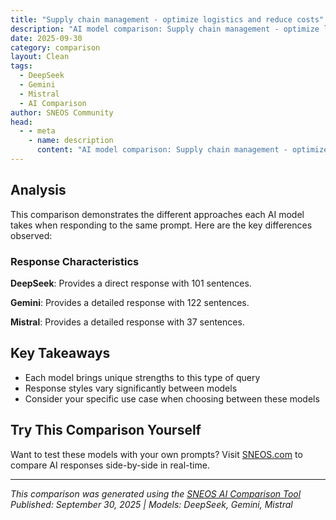 ```yaml
---
title: "Supply chain management - optimize logistics and reduce costs"
description: "AI model comparison: Supply chain management - optimize logistics and reduce costs..."
date: 2025-09-30
category: comparison
layout: Clean
tags:
  - DeepSeek
  - Gemini
  - Mistral
  - AI Comparison
author: SNEOS Community
head:
  - - meta
    - name: description
      content: "AI model comparison: Supply chain management - optimize logistics and reduce costs..."
---
```


<ChatComparison
  title="Supply chain management - optimize logistics and reduce costs"
  prompt="Supply chain management - optimize logistics and reduce costs"
  :responses='{"DeepSeek": "Of course. This is a core objective of modern supply chain management. Here is a comprehensive guide to optimizing logistics and reducing costs, broken down into a strategic framework.\n\n### The Core Principle: Balance Efficiency, Cost, and Service\n\nThe goal is not just to cut costs, but to create a lean, agile, and resilient supply chain that delivers the right product, at the right time, at the right place, for the lowest possible total cost.\n\n---\n\n### A Strategic Framework for Optimization\n\nWe can break down the approach into four key pillars: **Strategy \u0026 Network Design, Transportation, Inventory, and Technology \u0026 Data.**\n\n#### Pillar 1: Strategy \u0026 Network Design (The Foundation)\n\nThis is about making high-level decisions that set the stage for all other optimizations.\n\n1. **Network Modeling \u0026 Optimization:**\n * **What it is:** Using software to model your entire supply chain network (suppliers, factories, warehouses, customers).\n * **How it reduces cost:** Helps answer critical questions: How many warehouses do we need? Where should they be located? What should each one store? This can lead to consolidation of facilities, reducing fixed and overhead costs.\n * **Benefit:** Reduces transportation miles, lowers warehousing costs, and improves service levels by positioning inventory closer to key demand centers.\n\n2. **Sourcing \u0026 Procurement Strategy:**\n * **What it is:** Strategically selecting suppliers and negotiating contracts.\n * **How it reduces cost:** Consider total cost of ownership (TCO), not just unit price. This includes freight costs, quality, reliability, and payment terms. Nearshoring or diversifying suppliers can mitigate risk and reduce lead times.\n * **Benefit:** Lower material costs, reduced risk of disruption, and more predictable lead times.\n\n3. **Lean Principles \u0026 Waste Elimination:**\n * **What it is:** Applying Toyota\u0027s famous principles to identify and eliminate the \u00228 Wastes\u0022 (Defects, Overproduction, Waiting, Non-utilized talent, Transportation, Inventory, Motion, Extra-processing).\n * **How it reduces cost:** Streamlines processes in warehouses (e.g., better layout to reduce \u0022motion\u0022) and reduces excess inventory (\u0022inventory\u0022 waste).\n * **Benefit:** Creates a smoother, faster, and cheaper operational flow.\n\n#### Pillar 2: Transportation Optimization (The Moving Parts)\n\nTransportation is often the largest logistics cost center.\n\n1. **Mode \u0026 Carrier Selection:**\n * **What it is:** Choosing the right mix of transportation (air, sea, rail, truckload, LTL, parcel).\n * **How it reduces cost:** Use slower, cheaper modes (sea, rail) for non-urgent goods and reserve air for high-priority items. Consolidate LTL (Less-Than-Truckload) shipments into FTL (Full-Truckload) where possible.\n * **Benefit:** Significant reduction in freight spend.\n\n2. **Route \u0026 Load Optimization:**\n * **What it is:** Using software to plan the most efficient delivery routes and maximize cube utilization (how full the truck/container is).\n * **How it reduces cost:** Minimizes fuel consumption, reduces driver hours, and increases the number of deliveries per trip.\n * **Benefit:** Lower fuel costs, lower labor costs, and reduced carbon footprint.\n\n3. **Consolidation \u0026 Pool Distribution:**\n * **What it is:** Combining smaller shipments from multiple suppliers or for multiple customers into a single, larger shipment.\n * **How it reduces cost:** Achieves economies of scale. Instead of paying high LTL or parcel rates for many small shipments, you pay a lower rate for one large one, then break it down regionally.\n * **Benefit:** Drastically reduces per-unit freight costs.\n\n4. **Freight Audit \u0026 Payment:**\n * **What it is:** Automating the process of auditing freight bills against contracts and paying carriers.\n * **How it reduces cost:** Catches overcharges and billing errors (which are common). Provides data for better future negotiations.\n * **Benefit:** Recovers lost money and provides accurate spend data.\n\n#### Pillar 3: Inventory Management (The Balancing Act)\n\nHolding inventory ties up capital and incurs costs (storage, insurance, obsolescence).\n\n1. **Demand Forecasting \u0026 Planning:**\n * **What it is:** Using historical data, market intelligence, and predictive analytics to forecast future demand more accurately.\n * **How it reduces cost:** Prevents both overstocking (which ties up cash and risks obsolescence) and understocking (which leads to stockouts and lost sales).\n * **Benefit:** Optimizes inventory levels, freeing up working capital.\n\n2. **ABC Analysis:**\n * **What it is:** Classifying inventory into three categories:\n * **A-Items:** High-value, low-quantity (tight control, accurate forecasts).\n * **B-Items:** Moderate value and quantity.\n * **C-Items:** Low-value, high-quantity (simple, low-cost controls).\n * **How it reduces cost:** Allows you to focus management time and resources on the items that have the biggest impact on your cash flow.\n * **Benefit:** More efficient use of capital and warehouse space.\n\n3. **Safety Stock Optimization:**\n * **What it is:** Calculating the *minimum* amount of extra stock needed to buffer against variability in demand and supply lead times.\n * **How it reduces cost:** Prevents you from holding excessive \u0022just-in-case\u0022 inventory. A scientific approach is better than a gut feeling.\n * **Benefit:** Reduces carrying costs while still maintaining high service levels.\n\n#### Pillar 4: Technology \u0026 Data (The Nervous System)\n\nYou cannot optimize what you cannot measure.\n\n1. **Transportation Management System (TMS):**\n * **What it does:** A platform that automates and optimizes the entire shipping process: procurement, planning, execution, and settlement.\n * **Cost Impact:** Delivers savings in nearly every transportation category (mode selection, routing, carrier procurement).\n\n2. **Warehouse Management System (WMS):**\n * **What it does:** Optimizes warehouse operations\u2014receiving, put-away, picking, packing, and shipping.\n * **Cost Impact:** Reduces labor costs, improves inventory accuracy, and increases space utilization.\n\n3. **Inventory Management Software:**\n * **What it does:** Provides real-time visibility into stock levels across all locations and automates reordering processes.\n * **Cost Impact:** Directly enables the inventory optimization strategies mentioned above.\n\n4. **Data Analytics \u0026 KPIs:**\n * **What it does:** Tracking key performance indicators (KPIs) to measure success and identify areas for improvement.\n * **Essential KPIs:** On-Time In-Full (OTIF), Perfect Order Rate, Days Sales of Inventory (DSI), Warehouse Cost as a % of Sales, Freight Cost per Unit.\n * **Cost Impact:** Data-driven decision-making prevents wasted spending on ineffective strategies.\n\n### A Practical 5-Step Action Plan\n\n1. **Assess \u0026 Benchmark:** Map your current end-to-end supply chain. Gather data on costs, lead times, and service levels. Compare your KPIs to industry benchmarks.\n2. **Identify Quick Wins:** Look for low-hanging fruit like consolidating LTL shipments, renegotiating a key carrier contract, or implementing an ABC analysis.\n3. **Invest in Core Technology:** Prioritize the implementation of a TMS or WMS. The ROI is often very clear and rapid.\n4. **Build Cross-Functional Collaboration:** Break down silos. Ensure your logistics, procurement, sales, and finance teams are aligned on the same goals (e.g., sales shouldn\u0027t promise unrealistic delivery times that drive up logistics costs).\n5. **Embrace Continuous Improvement:** Optimization is not a one-time project. Regularly review your processes, KPIs, and strategy to adapt to changing markets.\n\n### The Modern Imperative: Resilience and Sustainability\n\nToday, optimization must also consider:\n\n* **Resilience:** The cheapest option is not always the best if it\u0027s highly vulnerable to disruption (e.g., a single supplier in a risky region). Building redundancy and flexibility may have a higher upfront cost but saves millions during a crisis.\n* **Sustainability:** Green logistics (e.g., route optimization, electric vehicles, sustainable packaging) are no longer just \u0022nice-to-have.\u0022 They reduce environmental impact *and* often lead to significant cost savings through efficiency gains.\n\nBy systematically addressing these areas, you can transform your logistics from a cost center into a strategic competitive advantage.", "Gemini": "Okay, let\u0027s break down how to optimize logistics and reduce costs in supply chain management. This is a vast topic, so I\u0027ll provide a structured overview with actionable strategies.\n\n**I. Understanding the Scope**\n\n* **What is Supply Chain Management (SCM)?** It\u0027s the management of the flow of goods and services. It includes all processes that transform raw materials into final products, and it involves the active streamlining of a business\u0027s supply-side activities to maximize customer value and gain a competitive advantage in the marketplace.\n\n* **Key Components of a Supply Chain:**\n * **Planning:** Demand forecasting, capacity planning, inventory management.\n * **Sourcing:** Identifying and selecting suppliers, negotiating contracts, managing supplier relationships.\n * **Making:** Production scheduling, manufacturing operations, quality control.\n * **Delivering:** Warehousing, transportation, order fulfillment, distribution.\n * **Returning:** Reverse logistics, handling returns, repairs, and recycling.\n\n* **Why Optimize?**\n * **Reduced Costs:** Lowering expenses related to transportation, warehousing, inventory, and production.\n * **Improved Efficiency:** Streamlining processes, reducing lead times, and increasing throughput.\n * **Enhanced Customer Satisfaction:** Meeting customer demands, providing timely deliveries, and improving service.\n * **Increased Profitability:** By optimizing costs and efficiency, you can increase profit margins.\n * **Reduced Risk:** Diversifying suppliers, creating contingency plans, and improving visibility can minimize disruptions.\n * **Sustainability:** Reducing waste, optimizing transportation routes, and sourcing responsibly.\n\n**II. Key Strategies for Optimization**\n\nHere\u0027s a breakdown of strategies, categorized by area:\n\n**A. Demand Planning and Forecasting:**\n\n* **Improve Forecasting Accuracy:**\n * **Use Historical Data:** Analyze past sales trends, seasonality, and promotional impacts.\n * **Collaborate with Sales and Marketing:** Get insights into upcoming promotions, new product launches, and market changes.\n * **Utilize Statistical Forecasting Techniques:** Implement time series analysis, regression models, and other forecasting tools.\n * **Consider External Factors:** Account for economic conditions, industry trends, and competitor activities.\n * **Implement Demand Sensing:** Use real-time data from point-of-sale (POS) systems and other sources to detect immediate demand changes.\n\n* **Inventory Management:**\n * **Implement Inventory Optimization Techniques:**\n * **ABC Analysis:** Classify inventory based on value and prioritize management efforts.\n * **Economic Order Quantity (EOQ):** Calculate the optimal order quantity to minimize ordering and holding costs.\n * **Safety Stock Optimization:** Determine the appropriate level of safety stock to buffer against demand variability and supply disruptions.\n * **Just-in-Time (JIT) Inventory:** Receive materials just when they are needed for production, reducing storage costs. (Carefully consider the risks of this strategy with today\u0027s global uncertainties).\n * **Vendor-Managed Inventory (VMI):** Allow suppliers to manage inventory levels at your location, reducing your inventory holding costs.\n * **Optimize Inventory Placement:** Strategically locate inventory closer to customers to reduce lead times.\n * **Reduce Obsolete Inventory:** Implement strategies to minimize the accumulation of slow-moving or obsolete inventory. Clearance sales, donations, or repurposing can help.\n\n**B. Sourcing and Procurement:**\n\n* **Supplier Relationship Management (SRM):**\n * **Build Strong Relationships:** Develop collaborative relationships with key suppliers.\n * **Supplier Performance Evaluation:** Regularly assess supplier performance based on quality, delivery, cost, and service.\n * **Negotiate Favorable Contracts:** Secure competitive pricing, payment terms, and delivery schedules.\n * **Supplier Collaboration:** Involve suppliers in product development and process improvement initiatives.\n* **Strategic Sourcing:**\n * **Consolidate Spend:** Identify opportunities to consolidate purchases across different business units.\n * **Explore Alternative Suppliers:** Research and evaluate potential new suppliers to increase competition and reduce reliance on single sources.\n * **Global Sourcing:** Consider sourcing materials and components from lower-cost countries. (Weigh the risks of longer lead times and potential disruptions).\n* **Procurement Process Optimization:**\n * **Automate Procurement Processes:** Implement e-procurement systems to streamline requisitioning, ordering, and payment processes.\n * **Negotiate Volume Discounts:** Leverage purchasing power to negotiate volume discounts with suppliers.\n * **Reduce Procurement Cycle Time:** Streamline processes to reduce the time it takes to procure materials and components.\n\n**C. Manufacturing and Production:**\n\n* **Lean Manufacturing:**\n * **Eliminate Waste:** Identify and eliminate waste in all aspects of the production process (e.g., defects, overproduction, waiting, transportation, inventory, motion, excess processing).\n * **Improve Process Flow:** Optimize the flow of materials and information through the production process.\n * **Reduce Setup Times:** Minimize the time it takes to change over production lines from one product to another.\n * **Implement Visual Management:** Use visual cues to improve communication and identify problems.\n* **Production Scheduling Optimization:**\n * **Optimize Production Schedules:** Develop production schedules that minimize changeover times, reduce inventory, and meet customer demand.\n * **Use Advanced Planning and Scheduling (APS) Systems:** Implement APS systems to optimize production schedules based on real-time data and constraints.\n* **Quality Control:**\n * **Improve Quality Control Processes:** Implement robust quality control processes to minimize defects and reduce rework.\n * **Statistical Process Control (SPC):** Use SPC techniques to monitor and control process variation.\n\n**D. Warehousing and Distribution:**\n\n* **Warehouse Optimization:**\n * **Optimize Warehouse Layout:** Design the warehouse layout to maximize space utilization and minimize travel distances.\n * **Implement Warehouse Management Systems (WMS):** Use WMS to manage inventory, track orders, and optimize warehouse operations.\n * **Automate Warehouse Processes:** Implement automation technologies such as automated guided vehicles (AGVs) and robotic picking systems to improve efficiency.\n* **Transportation Optimization:**\n * **Route Optimization:** Use route optimization software to plan the most efficient delivery routes.\n * **Consolidate Shipments:** Combine shipments to reduce transportation costs.\n * **Negotiate Freight Rates:** Negotiate favorable freight rates with carriers.\n * **Mode Optimization:** Select the most appropriate transportation mode (e.g., truck, rail, air, sea) based on cost, speed, and reliability.\n * **Transportation Management Systems (TMS):** Implement TMS to manage transportation operations, track shipments, and optimize freight costs.\n* **Distribution Network Optimization:**\n * **Optimize Distribution Network:** Design the distribution network to minimize transportation costs and delivery times.\n * **Strategic Warehouse Placement:** Locate warehouses strategically to serve customer demand effectively.\n * **Use Cross-Docking:** Transfer goods directly from incoming trucks to outgoing trucks without storing them in the warehouse.\n\n**E. Technology and Information Management:**\n\n* **Enterprise Resource Planning (ERP) Systems:** Implement ERP systems to integrate all aspects of the supply chain.\n* **Supply Chain Visibility:** Improve visibility across the entire supply chain by tracking materials, products, and information in real-time.\n* **Data Analytics:** Use data analytics to identify trends, patterns, and opportunities for improvement.\n* **Cloud Computing:** Leverage cloud computing to access scalable and cost-effective supply chain solutions.\n* **Internet of Things (IoT):** Use IoT devices to track assets, monitor conditions, and improve efficiency.\n\n**III. Implementation and Continuous Improvement**\n\n* **Start with a Comprehensive Assessment:** Evaluate the current state of your supply chain and identify areas for improvement. Consider using a SWOT analysis (Strengths, Weaknesses, Opportunities, Threats).\n* **Set Clear Goals and Objectives:** Define specific, measurable, achievable, relevant, and time-bound (SMART) goals for supply chain optimization.\n* **Prioritize Initiatives:** Focus on the initiatives that will have the greatest impact on cost reduction and efficiency.\n* **Develop a Detailed Implementation Plan:** Outline the steps required to implement each initiative, including timelines, resources, and responsibilities.\n* **Pilot Projects:** Test new strategies on a small scale before implementing them across the entire supply chain.\n* **Monitor Progress and Track Results:** Regularly monitor progress against goals and objectives and track the results of optimization efforts.\n* **Continuous Improvement:** Establish a culture of continuous improvement by regularly reviewing performance and identifying new opportunities for optimization.\n* **Change Management:** Address the human side of change. Communicate clearly, involve employees in the process, and provide training.\n\n**IV. Common Pitfalls to Avoid**\n\n* **Lack of Executive Support:** Ensure that senior management is committed to supply chain optimization.\n* **Poor Data Quality:** Cleanse and validate data before using it for decision-making.\n* **Resistance to Change:** Address employee concerns and resistance to new processes and technologies.\n* **Lack of Collaboration:** Foster collaboration between different departments and with external partners.\n* **Focusing Solely on Cost Reduction:** Consider the impact of cost reduction efforts on quality, service, and sustainability.\n* **Ignoring Risk Management:** Develop contingency plans to mitigate supply chain disruptions.\n* **Neglecting Technology Integration:** Ensure new technologies integrate smoothly with existing systems.\n\n**V. Example Applications**\n\n* **Retail:** Optimize inventory levels to minimize stockouts and reduce markdowns. Improve forecasting for seasonal demand. Optimize delivery routes for e-commerce orders.\n* **Manufacturing:** Implement lean manufacturing principles to reduce waste and improve efficiency. Optimize production schedules to minimize changeover times. Negotiate better prices with suppliers.\n* **Healthcare:** Optimize the supply chain for medical supplies and equipment to ensure timely availability and reduce costs. Improve inventory management to minimize waste and spoilage.\n\n**VI. Key Performance Indicators (KPIs)**\n\n* **Order Fill Rate:** Percentage of customer orders fulfilled completely.\n* **On-Time Delivery:** Percentage of orders delivered on time.\n* **Inventory Turnover:** How many times inventory is sold and replaced in a period.\n* **Days of Supply:** Number of days of inventory on hand.\n* **Perfect Order Percentage:** Percentage of orders delivered complete, on time, and without damage.\n* **Supply Chain Costs as a Percentage of Revenue:** Total supply chain costs divided by revenue.\n* **Cash-to-Cash Cycle Time:** Time it takes to convert raw materials into cash from sales.\n* **Supplier Lead Time:** Time between order placement and delivery from suppliers.\n* **Return Rate:** Percentage of products returned by customers.\n\n**VII. Staying Current**\n\n* **Industry Publications:** Read industry journals, blogs, and reports to stay informed about the latest trends and best practices.\n* **Conferences and Events:** Attend supply chain conferences and events to network with other professionals and learn about new technologies.\n* **Professional Organizations:** Join professional organizations such as APICS (now ASCM) or ISM (Institute for Supply Management) to access resources and training.\n\nBy implementing these strategies and continuously monitoring performance, companies can significantly optimize their supply chains, reduce costs, and improve customer satisfaction. Good luck! Remember to tailor these strategies to your specific industry, business model, and supply chain structure.\n", "Mistral": "Optimizing logistics and reducing costs in supply chain management involves a comprehensive approach that includes strategic planning, efficient processes, and the use of technology. Here are some key strategies to achieve these goals:\n\n### 1. **Strategic Planning**\n - **Demand Forecasting:** Use advanced analytics and machine learning to predict demand accurately. This helps in better inventory management and reduces the risk of overstocking or stockouts.\n - **Network Design:** Optimize the location of warehouses, distribution centers, and manufacturing facilities to minimize transportation costs and lead times.\n - **Supplier Relationships:** Build strong relationships with suppliers to negotiate better terms, ensure timely deliveries, and reduce costs.\n\n### 2. **Efficient Processes**\n - **Lean Management:** Implement lean principles to eliminate waste and improve efficiency. This includes reducing inventory levels, streamlining processes, and minimizing lead times.\n - **Just-In-Time (JIT) Inventory:** Adopt JIT inventory management to reduce holding costs and improve cash flow.\n - **Cross-Docking:** Use cross-docking to minimize handling and storage times, thereby reducing costs and improving delivery times.\n\n### 3. **Technology and Automation**\n - **Warehouse Management Systems (WMS):** Implement WMS to optimize warehouse operations, improve inventory accuracy, and reduce labor costs.\n - **Transportation Management Systems (TMS):** Use TMS to optimize routes, reduce fuel costs, and improve delivery times.\n - **Internet of Things (IoT):** Utilize IoT devices for real-time tracking and monitoring of shipments, which can help in reducing delays and improving customer satisfaction.\n - **Robotic Process Automation (RPA):** Automate repetitive tasks to reduce errors and improve efficiency.\n\n### 4. **Cost Reduction Strategies**\n - **Consolidation:** Consolidate shipments to reduce transportation costs. This can be achieved through better planning and coordination with suppliers and customers.\n - **Negotiation:** Negotiate better rates with carriers and suppliers. Use volume discounts and long-term contracts to secure favorable terms.\n - **Fuel Management:** Implement fuel management strategies such as using fuel-efficient vehicles, optimizing routes, and reducing idle times.\n - **Reverse Logistics:** Optimize reverse logistics to reduce costs associated with returns, repairs, and recycling.\n\n### 5. **Sustainability**\n - **Green Logistics:** Adopt sustainable practices such as using electric vehicles, reducing packaging waste, and optimizing routes to reduce carbon emissions.\n - **Circular Economy:** Implement circular economy principles to reduce waste and improve resource efficiency.\n\n### 6. **Risk Management**\n - **Supply Chain Resilience:** Build resilience into the supply chain by diversifying suppliers, maintaining buffer stocks, and having contingency plans in place.\n - **Insurance:** Ensure adequate insurance coverage to mitigate financial risks associated with disruptions.\n\n### 7. **Continuous Improvement**\n - **Data Analytics:** Use data analytics to identify inefficiencies and areas for improvement. Continuously monitor key performance indicators (KPIs) to track progress and make data-driven decisions.\n - **Employee Training:** Invest in training and development programs for employees to improve their skills and knowledge, which can lead to better performance and cost savings.\n\n### 8. **Collaboration**\n - **Cross-Functional Teams:** Foster collaboration among different departments such as procurement, production, logistics, and sales to ensure seamless operations and cost savings.\n - **Partnerships:** Form strategic partnerships with suppliers, logistics providers, and other stakeholders to share risks and benefits, and to achieve mutual goals.\n\nBy implementing these strategies, organizations can optimize their logistics operations, reduce costs, and improve overall supply chain efficiency."}' 
  published-date="22:46"
/>

## Analysis

This comparison demonstrates the different approaches each AI model takes when responding to the same prompt. Here are the key differences observed:

### Response Characteristics

**DeepSeek**: Provides a direct response with 101 sentences. 

**Gemini**: Provides a detailed response with 122 sentences. 

**Mistral**: Provides a detailed response with 37 sentences. 

## Key Takeaways

- Each model brings unique strengths to this type of query
- Response styles vary significantly between models
- Consider your specific use case when choosing between these models

## Try This Comparison Yourself

Want to test these models with your own prompts? Visit [SNEOS.com](https://sneos.com) to compare AI responses side-by-side in real-time.

---

*This comparison was generated using the [SNEOS AI Comparison Tool](https://sneos.com)*
*Published: September 30, 2025 | Models: DeepSeek, Gemini, Mistral*
